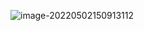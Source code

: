 ![image-20220502150913112](/Users/youngkyoonim/TIL/iyk2h.github.io/images/image-20220502150913112.png)